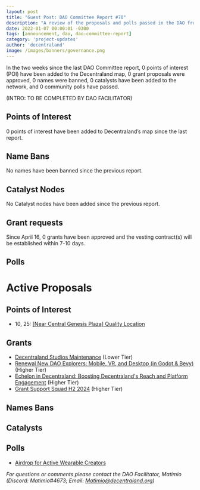 ```yaml
---
layout: post
title: "Guest Post: DAO Committee Report #70"
description: "A review of the proposals and polls passed in the DAO from April 16 through April 30".
date: 2022-01-07 00:00:01 -0300
tags: [announcement, dao, dao-committee-report]
category: 'project-updates'
author: 'decentraland'
image: /images/banners/governance.png
---
```


In the two weeks since the last DAO Committee report, 0 points of interest (POI) have been added to the Decentraland map, 0 grant proposals were approved, 0 names were banned, 0 catalysts have been added to the network, and 0 community polls have passed.

(INTRO: TO BE COMPLETED BY DAO FACILITATOR)

## Points of Interest
0 points of interest have been added to Decentraland’s map since the last report.


## Name Bans

No names have been banned since the previous report.

## Catalyst Nodes
No Catalyst nodes have been added since the previous report.


## Grant requests
Since April 16, 0 grants have been approved and the vesting contract(s) will be established within 7-10 days.


## Polls


# Active Proposals

## Points of Interest

* 10, 25: [[Near Central Genesis Plaza] Quality Location](https://governance.decentraland.org/proposal/?id=0849e6e0-8bad-40cb-ade1-34c572a2875c)

## Grants

* [Decentraland Studios Maintenance](https://governance.decentraland.org/proposal/?id=561ebff4-52c8-4797-96af-dbe4f1bd5d91) (Lower Tier)
* [ Renewal New DAO Explorers: Mobile, VR, and Desktop (in Godot &amp; Bevy)](https://governance.decentraland.org/proposal/?id=c58ef920-ce49-481a-ab52-dba2747d9770) (Higher Tier)
* [Echelon in Decentraland: Boosting Decentraland&#39;s Reach and Platform Engagement](https://governance.decentraland.org/proposal/?id=4a470d57-110d-4b89-9196-68d5ff0fe16e) (Higher Tier)
* [Grant Support Squad H2 2024](https://governance.decentraland.org/proposal/?id=f38cf299-f5df-45b7-b08c-716c49dc14d9) (Higher Tier)

## Names Bans


## Catalysts


## Polls

* [Airdrop for Active Wearable Creators](https://governance.decentraland.org/proposal/?id=6b5e10eb-749a-4960-8316-89f6f885742f)

*For questions or comments please contact the DAO Facilitator, Matimio (Discord: Matimio#4673; Email: [Matimio@decentraland.org](mailto:Matimio@decentraland.org))*